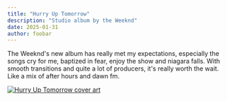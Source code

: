 ```yaml
---
title: "Hurry Up Tomorrow"
description: "Studio album by the Weeknd"
date: 2025-01-31
author: foobar
---
```


The Weeknd's new album has really met my expectations, especially the songs cry for me, baptized in fear, enjoy the show and niagara falls. With smooth transitions and quite a lot of producers, it's really worth the wait. Like a mix of after hours and dawn fm.

[![Hurry Up Tomorrow cover art](/hurry-up-tomorrow.jpeg)](https://open.spotify.com/intl-id/album/3OxfaVgvTxUTy7276t7SPU)